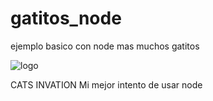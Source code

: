 gatitos_node
============

ejemplo basico con node mas muchos gatitos

![logo](http://files.softicons.com/download/animal-icons/meow-icon-set-by-iconka/png/256x256/cat_purr.png)


CATS INVATION
Mi mejor intento de usar node
